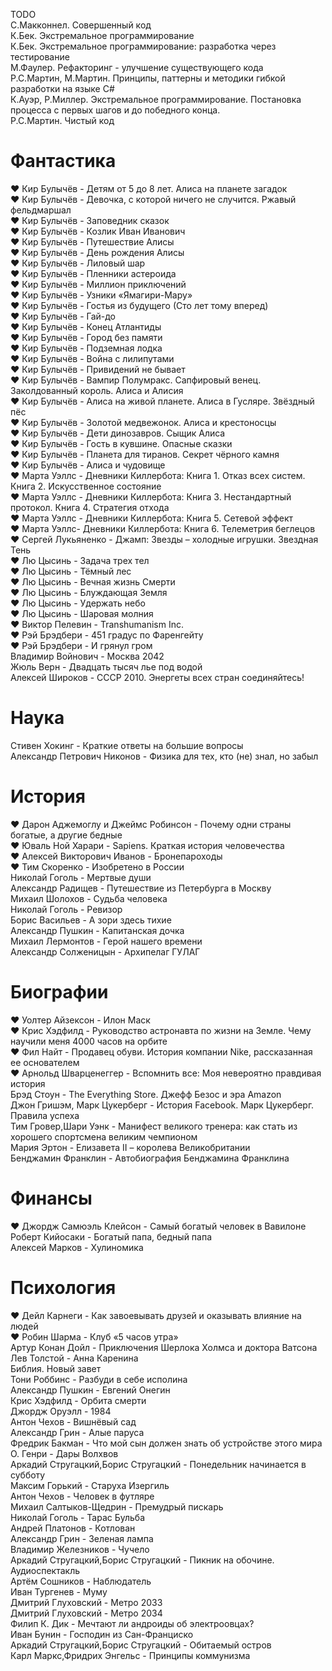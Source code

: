TODO\
С.Макконнел. Совершенный код\
К.Бек. Экстремальное программирование\
К.Бек. Экстремальное программирование: разработка через тестирование\
М.Фаулер. Рефакторинг - улучшение существующего кода\
Р.С.Мартин, М.Мартин. Принципы, паттерны и методики гибкой разработки на языке C#\
К.Ауэр, Р.Миллер. Экстремальное программирование. Постановка процесса с первых шагов и до победного конца.\
Р.С.Мартин. Чистый код


# Фантастика
❤️ Кир Булычёв - Детям от 5 до 8 лет. Алиса на планете загадок\
❤️ Кир Булычёв - Девочка, с которой ничего не случится. Ржавый фельдмаршал\
❤️ Кир Булычёв - Заповедник сказок\
❤️ Кир Булычёв - Козлик Иван Иванович\
❤️ Кир Булычёв - Путешествие Алисы\
❤️ Кир Булычёв - День рождения Алисы\
❤️ Кир Булычёв - Лиловый шар\
❤️ Кир Булычёв - Пленники астероида\
❤️ Кир Булычёв - Миллион приключений\
❤️ Кир Булычёв - Узники «Ямагири-Мару»\
❤️ Кир Булычёв - Гостья из будущего (Сто лет тому вперед)\
❤️ Кир Булычёв - Гай-до\
❤️ Кир Булычёв - Конец Атлантиды\
❤️ Кир Булычёв - Город без памяти\
❤️ Кир Булычёв - Подземная лодка\
❤️ Кир Булычёв - Война с лилипутами\
❤️ Кир Булычёв - Привидений не бывает\
❤️ Кир Булычёв - Вампир Полумракс. Сапфировый венец. Заколдованный король. Алиса и Алисия\
❤️ Кир Булычёв - Алиса на живой планете. Алиса в Гусляре. Звёздный пёс\
❤️ Кир Булычёв - Золотой медвежонок. Алиса и крестоносцы\
❤️ Кир Булычёв - Дети динозавров. Сыщик Алиса\
❤️ Кир Булычёв - Гость в кувшине. Опасные сказки\
❤️ Кир Булычёв - Планета для тиранов. Секрет чёрного камня\
❤️ Кир Булычёв - Алиса и чудовище\
❤️ Марта Уэллс - Дневники Киллербота: Книга 1. Отказ всех систем. Книга 2. Искусственное состояние\
❤️ Марта Уэллс - Дневники Киллербота: Книга 3. Нестандартный протокол. Книга 4. Стратегия отхода\
❤️ Марта Уэллс - Дневники Киллербота: Книга 5. Сетевой эффект\
❤️ Марта Уэллс- Дневники Киллербота: Книга 6. Телеметрия беглецов\
❤️ Сергей Лукьяненко - Джамп: Звезды – холодные игрушки. Звездная Тень\
❤️ Лю Цысинь - Задача трех тел\
❤️ Лю Цысинь - Тёмный лес\
❤️ Лю Цысинь - Вечная жизнь Смерти\
❤️ Лю Цысинь - Блуждающая Земля\
❤️ Лю Цысинь - Удержать небо\
❤️ Лю Цысинь - Шаровая молния\
❤️ Виктор Пелевин - Transhumanism Inc.\
❤️ Рэй Брэдбери - 451 градус по Фаренгейту\
❤️ Рэй Брэдбери - И грянул гром\
Владимир Войнович - Москва 2042\
Жюль Верн - Двадцать тысяч лье под водой\
Алексей Широков - СССР 2010. Энергеты всех стран соединяйтесь!

# Наука
Стивен Хокинг - Краткие ответы на большие вопросы\
Александр Петрович Никонов - Физика для тех, кто (не) знал, но забыл

# История
❤️ Дарон Аджемоглу и Джеймс Робинсон - Почему одни страны богатые, а другие бедные\
❤️ Юваль Ной Харари - Sapiens. Краткая история человечества\
❤️ Алексей Викторович Иванов - Бронепароходы\
❤️ Тим Скоренко - Изобретено в России\
Николай Гоголь - Мертвые души\
Александр Радищев - Путешествие из Петербурга в Москву\
Михаил Шолохов - Судьба человека\
Николай Гоголь - Ревизор\
Борис Васильев - А зори здесь тихие\
Александр Пушкин - Капитанская дочка\
Михаил Лермонтов - Герой нашего времени\
Александр Солженицын - Архипелаг ГУЛАГ


# Биографии
❤️ Уолтер Айзексон - Илон Маск\
❤️ Крис Хэдфилд - Руководство астронавта по жизни на Земле. Чему научили меня 4000 часов на орбите\
❤️ Фил Найт - Продавец обуви. История компании Nike, рассказанная ее основателем\
❤️ Арнольд Шварценеггер - Вспомнить все: Моя невероятно правдивая история\
Брэд Стоун - The Everything Store. Джефф Безос и эра Amazon\
Джон Гришэм, Марк Цукерберг - История Facebook. Марк Цукерберг. Правила успеха\
Тим Гровер,Шари Уэнк - Манифест великого тренера: как стать из хорошего спортсмена великим чемпионом\
Мария Эртон - Елизавета II – королева Великобритании\
Бенджамин Франклин - Автобиография Бенджамина Франклина

# Финансы
❤️ Джордж Самюэль Клейсон - Самый богатый человек в Вавилоне\
Роберт Кийосаки - Богатый папа, бедный папа\
Алексей Марков - Хулиномика

# Психология
❤️ Дейл Карнеги - Как завоевывать друзей и оказывать влияние на людей\
❤️ Робин Шарма - Клуб «5 часов утра»\
Артур Конан Дойл - Приключения Шерлока Холмса и доктора Ватсона\
Лев Толстой - Анна Каренина\
Библия. Новый завет\
Тони Роббинс - Разбуди в себе исполина\
Александр Пушкин - Евгений Онегин\
Крис Хэдфилд - Орбита смерти\
Джордж Оруэлл - 1984\
Антон Чехов - Вишнёвый сад\
Александр Грин - Алые паруса\
Фредрик Бакман - Что мой сын должен знать об устройстве этого мира\
О. Генри - Дары Волхвов\
Аркадий Стругацкий,Борис Стругацкий - Понедельник начинается в субботу\
Максим Горький - Старуха Изергиль\
Антон Чехов - Человек в футляре\
Михаил Салтыков-Щедрин - Премудрый пискарь\
Николай Гоголь - Тарас Бульба\
Андрей Платонов - Котлован\
Александр Грин - Зеленая лампа\
Владимир Железников - Чучело\
Аркадий Стругацкий,Борис Стругацкий - Пикник на обочине. Аудиоспектакль\
Артём Сошников - Наблюдатель\
Иван Тургенев - Муму\
Дмитрий Глуховский - Метро 2033\
Дмитрий Глуховский - Метро 2034\
Филип К. Дик - Мечтают ли андроиды об электроовцах?\
Иван Бунин - Господин из Сан-Франциско\
Аркадий Стругацкий,Борис Стругацкий - Обитаемый остров\
Карл Маркс,Фридрих Энгельс - Принципы коммунизма




